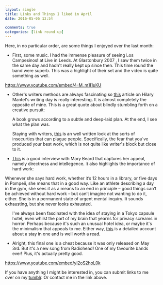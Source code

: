 ```yaml
---  
layout: single  
title: Links and Things I liked in April  
date: 2016-05-06 12:54  
  
comments: true  
categories: [link round up]  
---  
```

Here, in no particular order, are some things I enjoyed over the last month:  

<ul>  
<li>First, some music. I had the immense pleasure of seeing Los Campesinos! at Live in Leeds. At Glastonbury 2007 , I saw them twice in the same day and hadn't really kept up since then. This time round the band were superb. This was a highlight of their set and the video is quite something as well.</li>  
</ul>  

https://www.youtube.com/embed/4-M_m1I1uKU

<!--more-->  

<ul>  
<li>Other's writers methods are always fascinating so <a href="http://www.theguardian.com/books/2016/apr/16/hilary-mantel-my-writing-day">this</a> article on Hilary Mantel's writing day is really interesting. It is almost completely the opposite of mine. This is a great quote about blindly stumbling forth on a creative pursuit:  

>   
  A book grows according to a subtle and deep-laid plan. At the end, I see what the plan was.  
</blockquote></li>  

Staying with writers, <a href="http://www.kellyjbaker.com/missed-turn/#more-722">this</a> is an well written look at the sorts of insecurties that can plague people. Specifically, the fear that you've produced your best work, which is not quite like writer's block but close to it.</p></li>  
<li><p><a href="http://www.theguardian.com/books/2016/apr/23/mary-beard-the-role-of-the-academic-is-to-make-everything-less-simple">This</a> is a good interview with Mary Beard that captures her appeal, namely directness and intellegence. It also highlights the importance of hard work:</p></li>  
</ul>  

>   
  <p>Whenever she says hard work, whether it’s 12 hours in a library, or five days in Pompeii, she means that in a good way. Like an athlete describing a day in the gym, she sees it as a means to an end in principle – good things can’t be achieved without hard work – but can’t imagine not wanting to do it, either. She is in a permanent state of urgent mental inquiry. It sounds exhausting, but she never looks exhausted.  
</blockquote>  

<ul>  

I've always been fascinated with the idea of staying in a Tokyo capsule hotel, even whilst the part of my brain that yearns for privacy screams in horror. Perhaps because it's such an unusual hotel idea, or maybe it's the minimalism that appeals to me. Either way, <a href="http://www.themorningnews.org/article/three-feet-by-six-feet-by-three-feet">this</a> is a detailed account about a stay in one and is well worth a read.</p></li>  
<li><p>Alright, this final one is a cheat because it was only released on May 3rd. But it's a new song from Radiohead! One of my favourite bands ever! Plus, it's actually pretty good.</p></li>  
</ul>  

https://www.youtube.com/embed/yI2oS2hoL0k

<p>If you have anything I might be interested in, you can submit links to me over on my <a href="http://binary-ephemera.tumblr.com/">tumblr</a>. Or contact me in the link above.  
